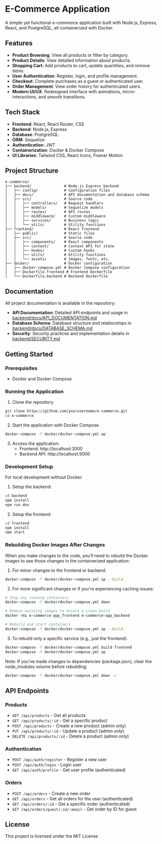 # E-Commerce Application

A simple yet functional e-commerce application built with Node.js, Express, React, and PostgreSQL, all containerized with Docker.

## Features

- **Product Browsing**: View all products or filter by category.
- **Product Details**: View detailed information about products.
- **Shopping Cart**: Add products to cart, update quantities, and remove items.
- **User Authentication**: Register, login, and profile management.
- **Checkout**: Complete purchases as a guest or authenticated user.
- **Order Management**: View order history for authenticated users.
- **Modern UI/UX**: Redesigned interface with animations, micro-interactions, and smooth transitions.

## Tech Stack

- **Frontend**: React, React Router, CSS
- **Backend**: Node.js, Express
- **Database**: PostgreSQL
- **ORM**: Sequelize
- **Authentication**: JWT
- **Containerization**: Docker & Docker Compose
- **UI Libraries**: Tailwind CSS, React Icons, Framer Motion

## Project Structure

```
e-commerce/
├── backend/               # Node.js Express backend
│   ├── config/            # Configuration files
│   ├── docs/              # API documentation and database schema
│   ├── src/               # Source code
│   │   ├── controllers/   # Request handlers
│   │   ├── models/        # Sequelize models
│   │   ├── routes/        # API routes
│   │   ├── middleware/    # Custom middleware
│   │   ├── services/      # Business logic
│   │   └── utils/         # Utility functions
├── frontend/              # React frontend
│   ├── public/            # Static files
│   ├── src/               # Source code
│   │   ├── components/    # React components
│   │   ├── context/       # Context API for state
│   │   ├── hooks/         # Custom hooks
│   │   ├── utils/         # Utility functions
│   │   └── assets/        # Images, fonts, etc.
├── docker/                # Docker configuration
│   ├── docker-compose.yml # Docker Compose configuration
│   ├── Dockerfile.frontend # Frontend Dockerfile
│   └── Dockerfile.backend # Backend Dockerfile
```

## Documentation

All project documentation is available in the repository:

- **API Documentation**: Detailed API endpoints and usage in [backend/docs/API_DOCUMENTATION.md](backend/docs/API_DOCUMENTATION.md)
- **Database Schema**: Database structure and relationships in [backend/docs/DATABASE_SCHEMA.md](backend/docs/DATABASE_SCHEMA.md)
- **Security**: Security practices and implementation details in [backend/SECURITY.md](backend/SECURITY.md)

## Getting Started

### Prerequisites

- Docker and Docker Compose

### Running the Application

1. Clone the repository

```bash
git clone https://github.com/yourusername/e-commerce.git
cd e-commerce
```

2. Start the application with Docker Compose

```bash
docker-compose -f docker/docker-compose.yml up
```

3. Access the application:
   - Frontend: http://localhost:3000
   - Backend API: http://localhost:5000

### Development Setup

For local development without Docker:

1. Setup the backend:

```bash
cd backend
npm install
npm run dev
```

2. Setup the frontend:

```bash
cd frontend
npm install
npm start
```

### Rebuilding Docker Images After Changes

When you make changes to the code, you'll need to rebuild the Docker images to see those changes in the containerized application:

1. For minor changes to the frontend or backend:

```bash
docker-compose -f docker/docker-compose.yml up --build
```

2. For more significant changes or if you're experiencing caching issues:

```bash
# Stop any running containers
docker-compose -f docker/docker-compose.yml down

# Remove existing images to ensure a clean build
docker rmi e-commerce-app_frontend e-commerce-app_backend

# Rebuild and start containers
docker-compose -f docker/docker-compose.yml up --build
```

3. To rebuild only a specific service (e.g., just the frontend):

```bash
docker-compose -f docker/docker-compose.yml build frontend
docker-compose -f docker/docker-compose.yml up
```

Note: If you've made changes to dependencies (package.json), clear the node_modules volume before rebuilding:

```bash
docker-compose -f docker/docker-compose.yml down -v
```

## API Endpoints

### Products
- `GET /api/products` - Get all products
- `GET /api/products/:id` - Get a specific product
- `POST /api/products` - Create a new product (admin only)
- `PUT /api/products/:id` - Update a product (admin only)
- `DELETE /api/products/:id` - Delete a product (admin only)

### Authentication
- `POST /api/auth/register` - Register a new user
- `POST /api/auth/login` - Login user
- `GET /api/auth/profile` - Get user profile (authenticated)

### Orders
- `POST /api/orders` - Create a new order
- `GET /api/orders` - Get all orders for the user (authenticated)
- `GET /api/orders/:id` - Get a specific order (authenticated)
- `GET /api/orders/guest/:id/:email` - Get order by ID for guest

## License

This project is licensed under the MIT License